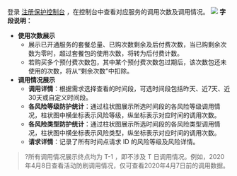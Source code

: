 登录 [注册保护控制台](https://console.cloud.tencent.com/aa) ，在控制台中查看对应服务的调用次数及调用情况。
![](https://main.qcloudimg.com/raw/a45e40e4d54a0e2dab7076574ac3b96d.png)
**字段说明：**
- **使用次数展示**
	- 展示已开通服务的套餐总量、已购次数剩余及后付费次数，当已购剩余次数为零时，超过套餐包的使用次数，将转为后付费计数。
	- 若购买多个预付费次数包，其中某个预付费次数包过期后，该次数包还未使用的次数，将从“剩余次数”中扣除。
- **调用情况展示**
	- **调用详情**：根据需求选择查看的时间段，可选时间段包括昨天、近7天、近30天或自定义时间段。
	- **各风险等级防护统计**：通过柱状图展示所选时间段的各风险等级调用情况，柱状图中横坐标表示风险等级，纵坐标表示对应时间的调用次数。 
	- **各风险类型防护统计**：通过柱状图展示所选时间段的各风险类型调用情况，柱状图中横坐标表示风险类型，纵坐标表示对应时间的调用次数。 
	- **请求详情**：记录了所有时间点请求 ID 的风险等级及风险详情。
>?所有调用情况展示终点均为 T-1 ，即不涉及 T 日调用情况。例如，2020年4月8日查看活动防刷调用情况，仅可查看2020年4月7日前的调用数据。
